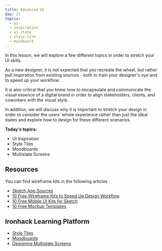 ```yaml
---
title: Advanced UI
day: 17
topics:
  - ui
  - inspiration
  - ui-state
  - style-tile
  - moodboard
---
```


In this lesson, we will explore a few different topics in order to stretch your UI skills.

As a new designer, it is not expected that you recreate the wheel, but rather pull inspiration from existing sources - both to train your designer's eye and to speed up your workflow.

It is also critical that you know how to encapsulate and communicate the visual essence of a digital brand in order to align stakeholders, clients, and coworkers with the visual style.

In addition, we will discuss why it is important to stretch your design in order to consider the users' whole experience rather than just the ideal states and explore how to design for these different scenarios.

**Today's topics:**
- UI Inspiration
- Style Tiles
- Moodboards
- Multistate Screens

Resources
---------

You can find wireframe kits in the following articles :
- [Sketch App Sources](https://www.sketchappsources.com/category/wireframe.html)
- [10 Free Wireframe Kits to Speed Up Design Workflow](https://1stwebdesigner.com/free-wireframe-kits/)
- [10 Free Mobile UI Kits for Sketch](https://1stwebdesigner.com/free-mobile-ui-kits-sketch/)
- [10 Free Mockup Templates](https://1stwebdesigner.com/free-mockup-templates-mobile-apps/)


Ironhack Learning Platform
--------------------------

- [Style Tiles](http://learn.ironhack.com/#/learning_unit/3408)
- [Moodboards](http://learn.ironhack.com/#/learning_unit/3394)
- [Designing Multistate Screens](http://learn.ironhack.com/#/learning_unit/3410)
